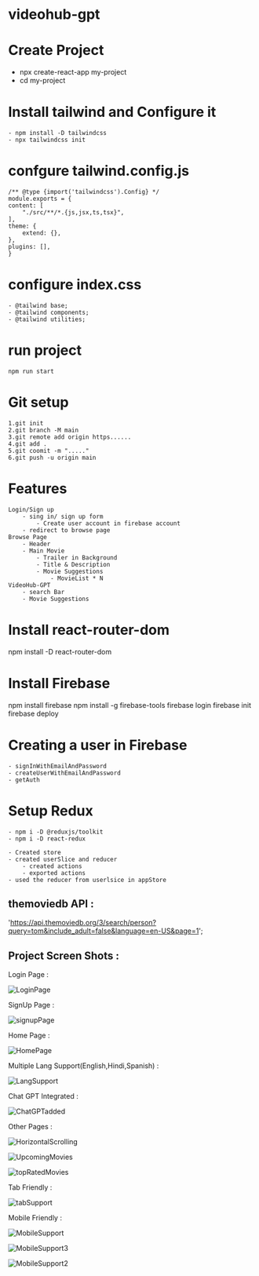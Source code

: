# videohub-gpt

# Create Project

-   npx create-react-app my-project
-   cd my-project

# Install tailwind and Configure it

    - npm install -D tailwindcss
    - npx tailwindcss init

# confgure tailwind.config.js

    /** @type {import('tailwindcss').Config} */
    module.exports = {
    content: [
        "./src/**/*.{js,jsx,ts,tsx}",
    ],
    theme: {
        extend: {},
    },
    plugins: [],
    }

# configure index.css

    - @tailwind base;
    - @tailwind components;
    - @tailwind utilities;

# run project

    npm run start

# Git setup

    1.git init
    2.git branch -M main
    3.git remote add origin https......
    4.git add .
    5.git coomit -m "....."
    6.git push -u origin main

# Features

    Login/Sign up
        - sing in/ sign up form
            - Create user account in firebase account
        - redirect to browse page
    Browse Page
        - Header
        - Main Movie
            - Trailer in Background
            - Title & Description
            - Movie Suggestions
                - MovieList * N
    VideoHub-GPT
        - search Bar
        - Movie Suggestions

# Install react-router-dom

npm install -D react-router-dom

# Install Firebase

npm install firebase
npm install -g firebase-tools
firebase login
firebase init
firebase deploy

# Creating a user in Firebase

    - signInWithEmailAndPassword
    - createUserWithEmailAndPassword
    - getAuth

# Setup Redux

    - npm i -D @reduxjs/toolkit
    - npm i -D react-redux

    - Created store
    - created userSlice and reducer
        - created actions
        - exported actions
    - used the reducer from userlsice in appStore

## themoviedb API :

'https://api.themoviedb.org/3/search/person?query=tom&include_adult=false&language=en-US&page=1';

## Project Screen Shots :

Login Page : 
    
![LoginPage](https://github.com/user-attachments/assets/f71ffd7f-a201-44e1-814b-d1703f072442)

SignUp Page : 
    
![signupPage](https://github.com/user-attachments/assets/5dc643e2-2b71-4da5-9aa1-01e648b0511c)

Home Page :
    
![HomePage](https://github.com/user-attachments/assets/38059f26-270f-486e-875e-23421ec2ecd6)

Multiple Lang Support(English,Hindi,Spanish) :
    
![LangSupport](https://github.com/user-attachments/assets/c01211e2-b66e-4c28-abac-64f637c53b60)

Chat GPT Integrated :
    
![ChatGPTadded](https://github.com/user-attachments/assets/08e94da6-e4a9-4488-9f27-27d8c47b2ac1)

Other Pages :
    
![HorizontalScrolling](https://github.com/user-attachments/assets/4edab9dc-b5c2-4460-ae45-8550656be1f1)

![UpcomingMovies](https://github.com/user-attachments/assets/4691a961-9f45-45d6-9280-cc5c6444deb5)

![topRatedMovies](https://github.com/user-attachments/assets/d49ec513-10df-4c3f-bdab-df7af6554d5f)

Tab Friendly  :
    
![tabSupport](https://github.com/user-attachments/assets/4d1d5b17-766a-4312-a75a-8915ee5da5de)
    
Mobile Friendly : 
    
![MobileSupport](https://github.com/user-attachments/assets/bfdfb47f-0f74-4db3-b26c-dcdd25e3f9c0)

    
![MobileSupport3](https://github.com/user-attachments/assets/20d77f9e-f9c4-4e73-a472-2118302bb34e)

    
![MobileSupport2](https://github.com/user-attachments/assets/2f9ff879-dbd8-4174-89eb-6f803bdaa4a4)




    
